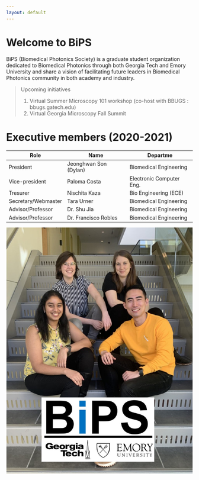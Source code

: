 ```yaml
---
layout: default
---
```


# Welcome to BiPS

BiPS (Biomedical Photonics Society) is a graduate student organization dedicated to Biomedical Photonics through both Georgia Tech and Emory University and share a vision of facilitating future leaders in Biomedical Photonics community in both academy and industry.


> Upcoming initiatives 
> 1. Virtual Summer Microscopy 101 workshop (co-host with BBUGS : bbugs.gatech.edu)
> 2. Virtual Georgia Microscopy Fall Summit



# Executive members (2020-2021)

 |Role                | Name                  | Departme                 | 
 |------------------- | --------------------- | ------------------------ |
 |President           | Jeonghwan Son (Dylan) | Biomedical Engineering   |
 |Vice-president      | Paloma Costa          | Electronic Computer Eng. |
 |Tresurer            | Nischita Kaza         | Bio Engineering (ECE)    |
 |Secretary/Webmaster | Tara Urner            | Biomedical Engineering   |
 |Advisor/Professor   | Dr. Shu Jia           | Biomedical Engineering   |
 |Advisor/Professor   | Dr. Francisco Robles  | Biomedical Engineering   |

![image](/images/Bips_executive.png)
